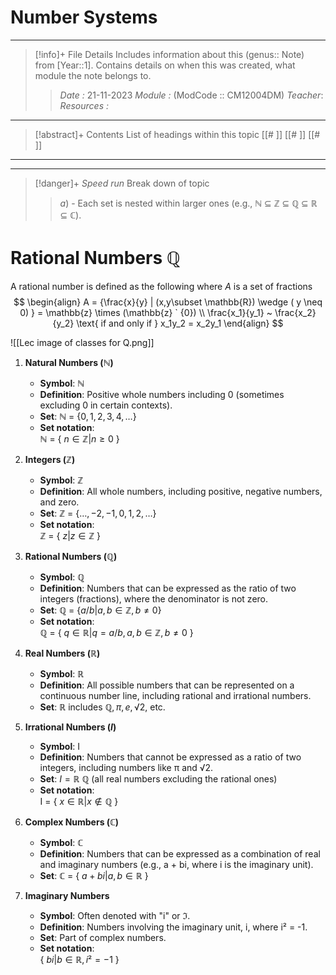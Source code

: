 # Number Systems
---
> [!info]+ File Details
> Includes information about this (genus:: Note) from [Year::1]. Contains details on when this was created, what module the note belongs to.
> > *Date :* 21-11-2023 
> > *Module :* (ModCode :: CM12004DM) 
> > *Teacher*: 
> > *Resources :*

---
> [!abstract]+ Contents
> List of headings within this topic
> [[# ]] 
> [[# ]]
> [[# ]]
> 
--- 

--- 

> [!danger]+ *Speed run* 
> Break down of topic 
> > $a)$ -  Each set is nested within larger ones (e.g., ℕ ⊆ ℤ ⊆ ℚ ⊆ ℝ ⊆ ℂ).

# Rational Numbers $\mathbb{Q}$

A rational number is defined as the following where $A$ is a set of fractions
$$ \begin{align}  
A = {\frac{x}{y} | (x,y\subset \mathbb{R}) \wedge ( y \neq 0) } = \mathbb{z} \times (\mathbb{z} ` {0}) \\
\frac{x_1}{y_1} ~ \frac{x_2}{y_2} \text{ if and only if } x_1y_2 = x_2y_1
\end{align}
$$

![[Lec image of classes for Q.png]]


1. **Natural Numbers (ℕ)**
    
    - **Symbol**: ℕ
    - **Definition**: Positive whole numbers including 0 (sometimes excluding 0 in certain contexts).
    - **Set**: ℕ = {$0, 1, 2, 3, 4, …$}
    - **Set notation**:  
        ℕ = { $n ∈ ℤ | n ≥ 0$ }
2. **Integers (ℤ)**
    
    - **Symbol**: ℤ
    - **Definition**: All whole numbers, including positive, negative numbers, and zero.
    - **Set**: ℤ = {$…, -2, -1, 0, 1, 2, …$}
    - **Set notation**:  
        ℤ = { $z | z ∈ ℤ$ }
3. **Rational Numbers (ℚ)**
    
    - **Symbol**: ℚ
    - **Definition**: Numbers that can be expressed as the ratio of two integers (fractions), where the denominator is not zero.
    - **Set**: ℚ = {$a/b | a, b ∈ ℤ, b ≠ 0$}
    - **Set notation**:  
        ℚ = { $q ∈ ℝ | q = a/b, a, b ∈ ℤ, b ≠ 0$ }
4. **Real Numbers ($ℝ$)**
    
    - **Symbol**: ℝ
    - **Definition**: All possible numbers that can be represented on a continuous number line, including rational and irrational numbers.
    - **Set**: ℝ includes $ℚ, π, e, √2,$ etc.
5. **Irrational Numbers ($I$)**
    
    - **Symbol**: I
    - **Definition**: Numbers that cannot be expressed as a ratio of two integers, including numbers like π and √2.
    - **Set**: $I = ℝ \ ℚ$ (all real numbers excluding the rational ones)
    - **Set notation**:  
        I = { $x ∈ ℝ | x ∉ ℚ$ }
6. **Complex Numbers ($ℂ$)**
    
    - **Symbol**: ℂ
    - **Definition**: Numbers that can be expressed as a combination of real and imaginary numbers (e.g., a + bi, where i is the imaginary unit).
    - **Set**: ℂ = { $a + bi | a, b ∈ ℝ$ }
7. **Imaginary Numbers**
    
    - **Symbol**: Often denoted with "i" or ℑ.
    - **Definition**: Numbers involving the imaginary unit, i, where i² = -1.
    - **Set**: Part of complex numbers.
    - **Set notation**:  
        { $bi | b ∈ ℝ, i² = -1$ }

